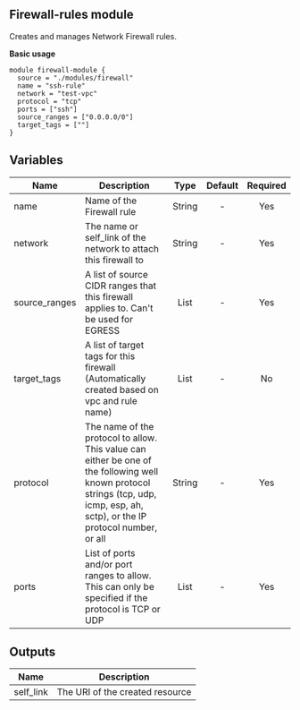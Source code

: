 ## Firewall-rules module

Creates and manages Network Firewall rules.

**Basic usage**

```hcl
module firewall-module {
  source = "./modules/firewall"
  name = "ssh-rule"
  network = "test-vpc"
  protocol = "tcp"
  ports = ["ssh"]
  source_ranges = ["0.0.0.0/0"]
  target_tags = [""]
}
```

## Variables
|Name|Description|Type|Default|Required|
|----|-----------|:----:|:-------:|:--------:|
|name|Name of the Firewall rule|String| - |Yes|
|network|The name or self_link of the network to attach this firewall to|String| - |Yes|
|source_ranges|A list of source CIDR ranges that this firewall applies to. Can't be used for EGRESS|List| - |Yes|
|target_tags|A list of target tags for this firewall (Automatically created based on vpc and rule name)|List| - |No|
|protocol|The name of the protocol to allow. This value can either be one of the following well known protocol strings (tcp, udp, icmp, esp, ah, sctp), or the IP protocol number, or all|String| - |Yes|
|ports|List of ports and/or port ranges to allow. This can only be specified if the protocol is TCP or UDP|List| - |Yes|

## Outputs

|Name|Description|
|----|-----------|
|self_link|The URI of the created resource|
